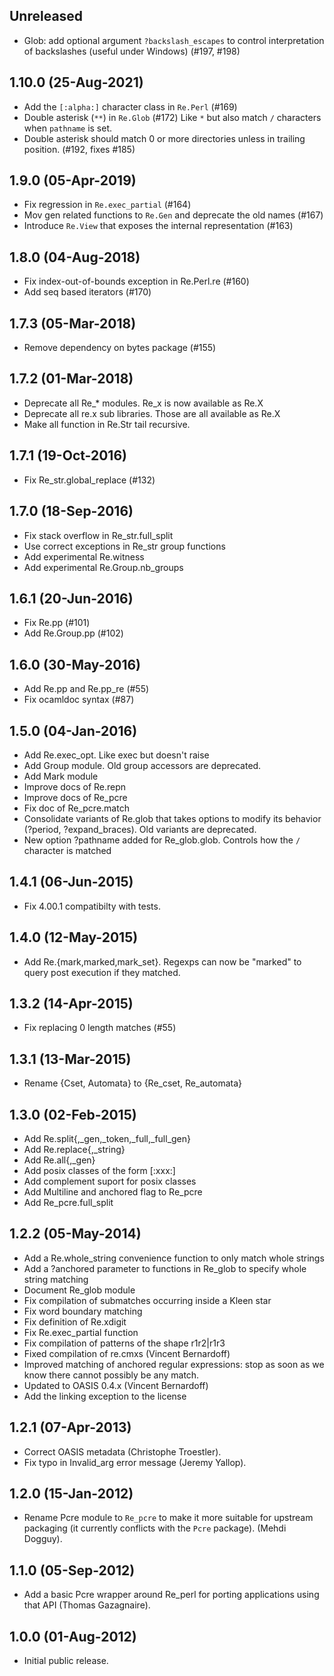 Unreleased
----------

* Glob: add optional argument `?backslash_escapes` to control interpretation of
  backslashes (useful under Windows) (#197, #198)

1.10.0 (25-Aug-2021)
--------------------

* Add the `[:alpha:]` character class in `Re.Perl` (#169)
* Double asterisk (`**`) in `Re.Glob` (#172)
  Like `*` but also match `/` characters when `pathname` is set.
* Double asterisk should match 0 or more directories unless in trailing
  position. (#192, fixes #185)

1.9.0 (05-Apr-2019)
-------------------

* Fix regression in `Re.exec_partial` (#164)
* Mov gen related functions to `Re.Gen` and deprecate the old names (#167)
* Introduce `Re.View` that exposes the internal representation (#163)

1.8.0 (04-Aug-2018)
-------------------

* Fix index-out-of-bounds exception in Re.Perl.re (#160)
* Add seq based iterators (#170)

1.7.3 (05-Mar-2018)
-------------------

* Remove dependency on bytes package (#155)

1.7.2 (01-Mar-2018)
-------------------

* Deprecate all Re_* modules. Re_x is now available as Re.X
* Deprecate all re.x sub libraries. Those are all available as Re.X
* Make all function in Re.Str tail recursive.

1.7.1 (19-Oct-2016)
-------------------

* Fix Re_str.global_replace (#132)

1.7.0 (18-Sep-2016)
-------------------

* Fix stack overflow in Re_str.full_split
* Use correct exceptions in Re_str group functions
* Add experimental Re.witness
* Add experimental Re.Group.nb_groups

1.6.1 (20-Jun-2016)
-------------------

* Fix Re.pp (#101)
* Add Re.Group.pp (#102)

1.6.0 (30-May-2016)
-------------------

* Add Re.pp and Re.pp_re (#55)
* Fix ocamldoc syntax (#87)

1.5.0 (04-Jan-2016)
-------------------

* Add Re.exec_opt. Like exec but doesn't raise
* Add Group module. Old group accessors are deprecated.
* Add Mark module
* Improve docs of Re.repn
* Improve docs of Re_pcre
* Fix doc of Re_pcre.match
* Consolidate variants of Re.glob that takes options to modify its behavior
  (?period, ?expand_braces). Old variants are deprecated.
* New option ?pathname added for Re_glob.glob. Controls how the `/` character
  is matched

1.4.1 (06-Jun-2015)
-------------------

* Fix 4.00.1 compatibilty with tests.

1.4.0 (12-May-2015)
-------------------

* Add Re.{mark,marked,mark_set}. Regexps can now be "marked" to query post
  execution if they matched.

1.3.2 (14-Apr-2015)
-------------------

* Fix replacing 0 length matches (#55)

1.3.1 (13-Mar-2015)
-------------------

* Rename {Cset, Automata} to {Re_cset, Re_automata}

1.3.0 (02-Feb-2015)
-------------------

* Add Re.split{,_gen,_token,_full,_full_gen}
* Add Re.replace{,_string}
* Add Re.all{,_gen}
* Add posix classes of the form [:xxx:]
* Add complement suport for posix classes
* Add Multiline and anchored flag to Re_pcre
* Add Re_pcre.full_split

1.2.2 (05-May-2014)
-------------------

* Add a Re.whole_string convenience function to only match whole strings
* Add a ?anchored parameter to functions in Re_glob to specify whole
  string matching
* Document Re_glob module
* Fix compilation of submatches occurring inside a Kleen star
* Fix word boundary matching
* Fix definition of Re.xdigit
* Fix Re.exec_partial function
* Fix compilation of patterns of the shape r1r2|r1r3
* Fixed compilation of re.cmxs (Vincent Bernardoff)
* Improved matching of anchored regular expressions: stop as soon as
  we know there cannot possibly be any match.
* Updated to OASIS 0.4.x (Vincent Bernardoff)
* Add the linking exception to the license

1.2.1 (07-Apr-2013)
-------------------

* Correct OASIS metadata (Christophe Troestler).
* Fix typo in Invalid_arg error message (Jeremy Yallop).

1.2.0 (15-Jan-2012)
-------------------

* Rename Pcre module to `Re_pcre` to make it more suitable for
  upstream packaging (it currently conflicts with the `Pcre` package).
  (Mehdi Dogguy).

1.1.0 (05-Sep-2012)
-------------------

* Add a basic Pcre wrapper around Re_perl for porting applications using that
  API (Thomas Gazagnaire).

1.0.0 (01-Aug-2012)
-------------------

* Initial public release.
